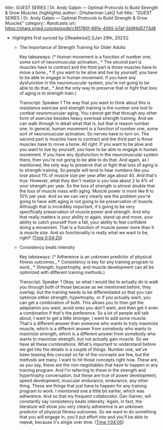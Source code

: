 title:: GUEST SERIES | Dr. Andy Galpin —  Optimal Protocols to Build Strength & Grow Muscles (highlights)
author:: [[Huberman Lab]]
full-title:: "GUEST SERIES | Dr. Andy Galpin —  Optimal Protocols to Build Strength & Grow Muscles"
category:: #podcasts
url:: https://share.snipd.com/episode/c161780f-891e-4065-b7af-5b9f4d5773d8

- Highlights first synced by [[Readwise]] [[Jan 29th, 2023]]
	- The Importance of Strength Training for Older Adults
	  
	  Key takeaways:
	  (* Human movement is a function of number one, some sort of neuromuscular activation., * The second part is muscles have to contract and the third part is those muscles have to move a bone., * If you want to be alive and live by yourself, you have to be able to engage in human movement. If you have any dysfunction in the neuromuscular system, you're not going to be able to do that., * And the only way to preserve that or fight that loss of aging is to strength train.)
	  
	  Transcript:
	  Speaker 1
	  The way that you want to think about this is resistance exercise and strength training is the number one tool to combat neuromuscular aging. You cannot get that through any other form of exercise besides heavy overload strength training. And we can walk through in detail what that is, but that is reason number one. In general, human movement is a function of number one, some sort of neuromuscular activation. So nerves have to turn on. The second part is muscles have to contract and the third part is those muscles have to move a bone. All right. If you want to be alive and you want to live by yourself, you have to be able to engage in human movement. If you have any dysfunction in the neuromuscular system there, then you're not going to be able to do that. And again, as I mentioned, the only way to preserve that or fight that loss of aging is to strength training. So people will tend to hear numbers like you lose about 1% of muscle size per year after age about 40. And that's true. However, what they don't realize is you lose about 2 to 4% of your strength per year. So the loss of strength is almost double that the loss of muscle mass with aging. Muscle power is more like 8 to 10% per year. And so we can very clearly see the problem you're going to have with aging is not going to be preservation of muscle. Although that is incredibly important, it's going to be very specifically preservation of muscle power and strength. And why that really matters is your ability to again, stand up and move, your ability to catch yourself from a fall, your ability to feel confident doing a movement. That is a function of muscle power more than it is muscle size. And so functionality is really what we want to be, right? ([Time 0:04:20](https://share.snipd.com/snip/bba23ecc-dcb5-451e-9227-6079a91071cf))
	- Consistency beats intensity
	  
	  Key takeaways:
	  (* Adherence is an unknown predictor of physical fitness outcomes., * Consistency is key for any training program to work., * Strength, hypertrophy, and muscle development can all be optimized with different training methods.)
	  
	  Transcript:
	  Speaker 1
	  Okay, so what I would like to actually do is walk you through both of those because as we mentioned before, they overlap, but the training needs to be differentiated so that you can optimize either strength, hypertrophy, or if you actually want, you can get a combination of both. This allows you to then get the adaptation you want, avoid ones you don't want, and then get it even a combination if that's the preference. So a lot of people will talk about, I want to get a little stronger, I want to add some muscle. That's a different answer than someone who wants to truly maximize muscle, which is a different answer from somebody who wants to maximize strength, which is a different answer from somebody who wants to maximize strength, but not actually gain muscle. So we have all these combinations. What's important to understand before we get into the details is a couple of things. Number one, we've been teasing this concept so far of the concepts are few, but the methods are many. I want to hit those concepts right now. These are, as you say, these are the non-negotiables that have to happen in any training program. And I'm referring to these in the strength and hypertrophy conversation, but these are true of power development, speed development, muscular endurance, endurance, any other thing. These are things that just have to happen for any training program to work. I mentioned one a little bit earlier, which was adherence. And so that my frequent collaborator, Dan Garner, will constantly say consistency beats intensity. Again, in fact, the literature will show you very clearly adherence is an unknown predictor of physical fitness outcomes. So we want to do something that you will engage in, you'll put effort into and you'll be able to repeat, because it's single over time. ([Time 1:04:05](https://share.snipd.com/snip/13e498b8-950b-4f94-8140-96b515a23ad8))